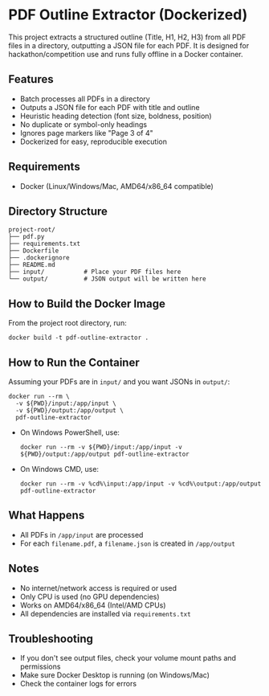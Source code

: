# PDF Outline Extractor (Dockerized)

This project extracts a structured outline (Title, H1, H2, H3) from all PDF files in a directory, outputting a JSON file for each PDF. It is designed for hackathon/competition use and runs fully offline in a Docker container.

## Features
- Batch processes all PDFs in a directory
- Outputs a JSON file for each PDF with title and outline
- Heuristic heading detection (font size, boldness, position)
- No duplicate or symbol-only headings
- Ignores page markers like "Page 3 of 4"
- Dockerized for easy, reproducible execution

## Requirements
- Docker (Linux/Windows/Mac, AMD64/x86_64 compatible)

## Directory Structure
```
project-root/
├── pdf.py
├── requirements.txt
├── Dockerfile
├── .dockerignore
├── README.md
├── input/           # Place your PDF files here
└── output/          # JSON output will be written here
```

## How to Build the Docker Image
From the project root directory, run:

```
docker build -t pdf-outline-extractor .
```

## How to Run the Container
Assuming your PDFs are in `input/` and you want JSONs in `output/`:

```
docker run --rm \
  -v ${PWD}/input:/app/input \
  -v ${PWD}/output:/app/output \
  pdf-outline-extractor
```

- On Windows PowerShell, use:
  ```
  docker run --rm -v ${PWD}/input:/app/input -v ${PWD}/output:/app/output pdf-outline-extractor
  ```
- On Windows CMD, use:
  ```
  docker run --rm -v %cd%\input:/app/input -v %cd%\output:/app/output pdf-outline-extractor
  ```

## What Happens
- All PDFs in `/app/input` are processed
- For each `filename.pdf`, a `filename.json` is created in `/app/output`

## Notes
- No internet/network access is required or used
- Only CPU is used (no GPU dependencies)
- Works on AMD64/x86_64 (Intel/AMD CPUs)
- All dependencies are installed via `requirements.txt`

## Troubleshooting
- If you don't see output files, check your volume mount paths and permissions
- Make sure Docker Desktop is running (on Windows/Mac)
- Check the container logs for errors


